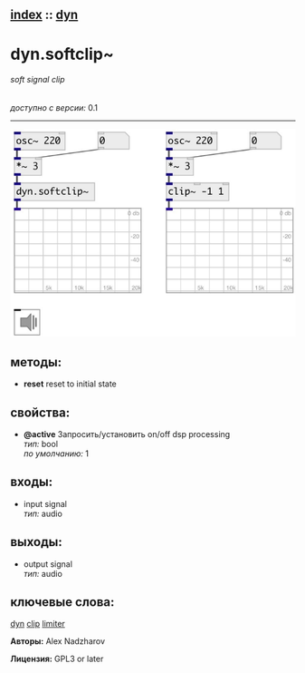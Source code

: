 [index](index.html) :: [dyn](category_dyn.html)
---

# dyn.softclip~

###### soft signal clip

*доступно с версии:* 0.1

---




[![example](../examples/img/dyn.softclip~.jpg)](../examples/pd/dyn.softclip~.pd)





## методы:

* **reset**
reset to initial state<br>




## свойства:

* **@active** 
Запросить/установить on/off dsp processing<br>
_тип:_ bool<br>
_по умолчанию:_ 1<br>



## входы:

* input signal<br>
_тип:_ audio



## выходы:

* output signal<br>
_тип:_ audio



## ключевые слова:

[dyn](keywords/dyn.html)
[clip](keywords/clip.html)
[limiter](keywords/limiter.html)






**Авторы:** Alex Nadzharov




**Лицензия:** GPL3 or later





